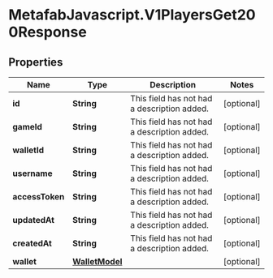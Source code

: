 # MetafabJavascript.V1PlayersGet200Response

## Properties

Name | Type | Description | Notes
------------ | ------------- | ------------- | -------------
**id** | **String** | This field has not had a description added. | [optional] 
**gameId** | **String** | This field has not had a description added. | [optional] 
**walletId** | **String** | This field has not had a description added. | [optional] 
**username** | **String** | This field has not had a description added. | [optional] 
**accessToken** | **String** | This field has not had a description added. | [optional] 
**updatedAt** | **String** | This field has not had a description added. | [optional] 
**createdAt** | **String** | This field has not had a description added. | [optional] 
**wallet** | [**WalletModel**](WalletModel.md) |  | [optional] 


